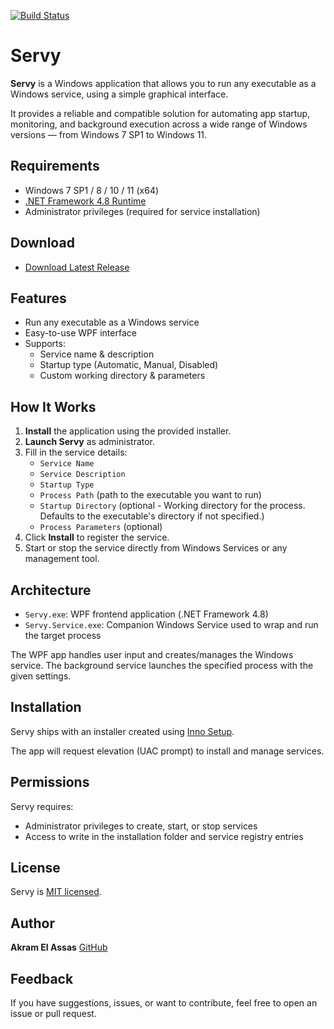 [![Build Status](https://aelassas.visualstudio.com/servy/_apis/build/status%2Faelassas.servy?branchName=main)](https://aelassas.visualstudio.com/servy/_build/latest?definitionId=4&branchName=main)

# Servy

**Servy** is a Windows application that allows you to run any executable as a Windows service, using a simple graphical interface.

It provides a reliable and compatible solution for automating app startup, monitoring, and background execution across a wide range of Windows versions — from Windows 7 SP1 to Windows 11.

## Requirements

- Windows 7 SP1 / 8 / 10 / 11 (x64)
- [.NET Framework 4.8 Runtime](https://dotnet.microsoft.com/en-us/download/dotnet-framework/thank-you/net48-web-installer)
- Administrator privileges (required for service installation)

## Download
* [Download Latest Release](https://github.com/aelassas/servy/releases/latest)

## Features

- Run any executable as a Windows service
- Easy-to-use WPF interface
- Supports:
  - Service name & description
  - Startup type (Automatic, Manual, Disabled)
  - Custom working directory & parameters

## How It Works

1. **Install** the application using the provided installer.
2. **Launch Servy** as administrator.
3. Fill in the service details:
   - `Service Name`
   - `Service Description`
   - `Startup Type`
   - `Process Path` (path to the executable you want to run)
   - `Startup Directory` (optional - Working directory for the process. Defaults to the executable's directory if not specified.)
   - `Process Parameters` (optional)
4. Click **Install** to register the service.
5. Start or stop the service directly from Windows Services or any management tool.

## Architecture

- `Servy.exe`: WPF frontend application (.NET Framework 4.8)
- `Servy.Service.exe`: Companion Windows Service used to wrap and run the target process

The WPF app handles user input and creates/manages the Windows service. The background service launches the specified process with the given settings.

## Installation

Servy ships with an installer created using [Inno Setup](https://jrsoftware.org/isinfo.php).

The app will request elevation (UAC prompt) to install and manage services.

## Permissions

Servy requires:
- Administrator privileges to create, start, or stop services
- Access to write in the installation folder and service registry entries

## License

Servy is [MIT licensed](https://github.com/aelassas/servy/blob/main/LICENSE.txt).

## Author

**Akram El Assas** [GitHub](https://github.com/aelassas)

## Feedback

If you have suggestions, issues, or want to contribute, feel free to open an issue or pull request.

